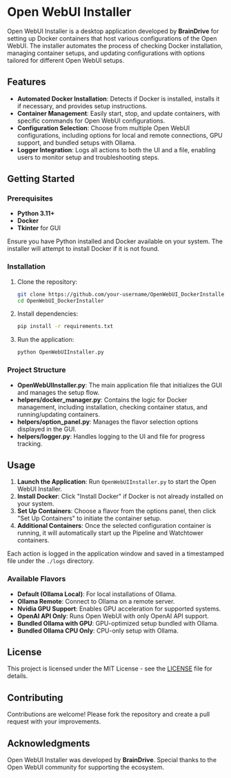 # Open WebUI Installer

Open WebUI Installer is a desktop application developed by **BrainDrive** for setting up Docker containers that host various configurations of the Open WebUI. The installer automates the process of checking Docker installation, managing container setups, and updating configurations with options tailored for different Open WebUI setups.

## Features

- **Automated Docker Installation**: Detects if Docker is installed, installs it if necessary, and provides setup instructions.
- **Container Management**: Easily start, stop, and update containers, with specific commands for Open WebUI configurations.
- **Configuration Selection**: Choose from multiple Open WebUI configurations, including options for local and remote connections, GPU support, and bundled setups with Ollama.
- **Logger Integration**: Logs all actions to both the UI and a file, enabling users to monitor setup and troubleshooting steps.

## Getting Started

### Prerequisites

- **Python 3.11+**
- **Docker**
- **Tkinter** for GUI

Ensure you have Python installed and Docker available on your system. The installer will attempt to install Docker if it is not found.

### Installation

1. Clone the repository:

   ```bash
   git clone https://github.com/your-username/OpenWebUI_DockerInstaller.git
   cd OpenWebUI_DockerInstaller
   ```

2. Install dependencies:

   ```bash
   pip install -r requirements.txt
   ```

3. Run the application:

   ```bash
   python OpenWebUIInstaller.py
   ```

### Project Structure

- **OpenWebUIInstaller.py**: The main application file that initializes the GUI and manages the setup flow.
- **helpers/docker_manager.py**: Contains the logic for Docker management, including installation, checking container status, and running/updating containers.
- **helpers/option_panel.py**: Manages the flavor selection options displayed in the GUI.
- **helpers/logger.py**: Handles logging to the UI and file for progress tracking.

## Usage

1. **Launch the Application**: Run `OpenWebUIInstaller.py` to start the Open WebUI Installer.
2. **Install Docker**: Click "Install Docker" if Docker is not already installed on your system.
3. **Set Up Containers**: Choose a flavor from the options panel, then click "Set Up Containers" to initiate the container setup.
4. **Additional Containers**: Once the selected configuration container is running, it will automatically start up the Pipeline and Watchtower containers.

Each action is logged in the application window and saved in a timestamped file under the `./logs` directory.

### Available Flavors

- **Default (Ollama Local)**: For local installations of Ollama.
- **Ollama Remote**: Connect to Ollama on a remote server.
- **Nvidia GPU Support**: Enables GPU acceleration for supported systems.
- **OpenAI API Only**: Runs Open WebUI with only OpenAI API support.
- **Bundled Ollama with GPU**: GPU-optimized setup bundled with Ollama.
- **Bundled Ollama CPU Only**: CPU-only setup with Ollama.

## License

This project is licensed under the MIT License - see the [LICENSE](LICENSE) file for details.

## Contributing

Contributions are welcome! Please fork the repository and create a pull request with your improvements.

## Acknowledgments

Open WebUI Installer was developed by **BrainDrive**. Special thanks to the Open WebUI community for supporting the ecosystem.
